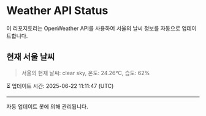 
# Weather API Status

이 리포지토리는 OpenWeather API를 사용하여 서울의 날씨 정보를 자동으로 업데이트합니다.

## 현재 서울 날씨
> 서울의 현재 날씨: clear sky, 온도: 24.26°C, 습도: 62%

⏳ 업데이트 시간: 2025-06-22 11:11:47 (UTC)

---
자동 업데이트 봇에 의해 관리됩니다.

